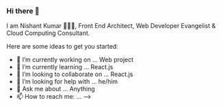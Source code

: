 ### Hi there 👋

I am Nishant Kumar 🙋🏻‍♂️, Front End Architect, Web Developer Evangelist & Cloud Computing Consultant.

Here are some ideas to get you started:

- 🔭 I’m currently working on ... Web project
- 🌱 I’m currently learning ... React.js
- 👯 I’m looking to collaborate on ... React.js
- 🤔 I’m looking for help with ... he/him
- 💬 Ask me about ... Anything 
- 📫 How to reach me: ... 
-->

